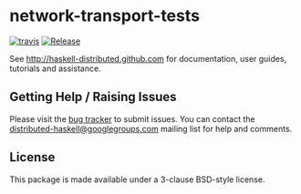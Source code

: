 # network-transport-tests
[![travis](https://secure.travis-ci.org/haskell-distributed/network-transport-tests.png)](http://travis-ci.org/haskell-distributed/network-transport-tests)
[![Release](https://img.shields.io/hackage/v/network-transport-tests.svg)](http://hackage.haskell.org/package/network-transport-tests)

See http://haskell-distributed.github.com for documentation, user guides,
tutorials and assistance.

## Getting Help / Raising Issues

Please visit the [bug tracker](https://github.com/haskell-distributed/network-transport-tests/issues) to submit issues. You can contact the distributed-haskell@googlegroups.com mailing list for help and comments.

## License

This package is made available under a 3-clause BSD-style license.
